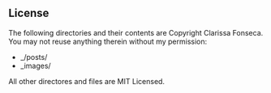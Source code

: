 License
-------

The following directories and their contents are Copyright Clarissa Fonseca.
You may not reuse anything therein without my permission:

* _/posts/
* _images/

All other directores and files are MIT Licensed.

